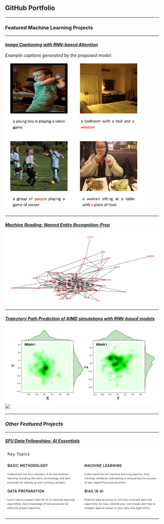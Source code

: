 ## GitHub Portfolio

---

### Featured Machine Learning Projects

---

#### [<i> Image Captioning with RNN-based Attention](https://github.com/Mehrdad93/Image-captioning-with-RNN-based-attention/blob/master/README.md)

*Example captions generated by the proposed model:*
<img src="images/Example_result.png" width="450" height="500"/>

---

#### [<ii> Machine Reading: Named Entity Recognition-Prep](https://github.com/Mehrdad93/Machine-Reading/blob/master/README.md)
<img src="https://raw.githubusercontent.com/Mehrdad93/Machine-Reading/master/Visuals/Sentence%20Co-occurence/1112.png">

---

#### [<iii> Trajectory Path Prediction of AIMD simulations with RNN-based models](https://github.com/Mehrdad93/Trajectory-path-prediction/blob/master/Trajectory_prediction_RNN.pdf)

<img src="images/density.png">
<img src="images/prediction.png">

---

### Other Featured Projects

---

#### [<I> SFU Data Fellowships: AI Essentials](https://www.sfu.ca/big-data/online-data-science-course-data-fellowships?utm_source=Email_marketing&utm_medium=HTMLEmail&utm_campaign=Data_Fellowships)

<img src="images/AI_workshop.png">

---



